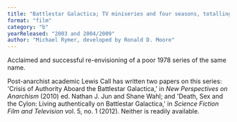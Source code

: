 ```yaml
---
title: "Battlestar Galactica; TV miniseries and four seasons, totalling 75 episodes"
format: "film"
category: "b"
yearReleased: "2003 and 2004/2009"
author: "Michael Rymer, developed by Ronald D. Moore"
---
```

Acclaimed and successful re-envisioning of a poor 1978 series of the same name.

Post-anarchist academic Lewis Call has written two papers on this series: 'Crisis of Authority Aboard the Battlestar Galactica,' in <em>New  Perspectives on Anarchism</em> (2010) ed. Nathan J. Jun and Shane Wahl; and 'Death, Sex and the Cylon: Living authentically on Battlestar Galactica,'  in <em>Science Fiction Film and Television</em> vol. 5, no. 1 (2012). Neither is  readily available.
  
